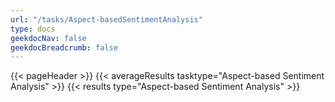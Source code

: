 ```yaml
---
url: "/tasks/Aspect-basedSentimentAnalysis"
type: docs
geekdocNav: false
geekdocBreadcrumb: false
---
```


{{< pageHeader >}}
{{< averageResults tasktype="Aspect-based Sentiment Analysis" >}}
{{< results type="Aspect-based Sentiment Analysis" >}}

